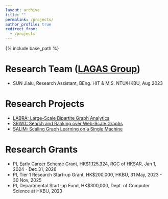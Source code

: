 ```yaml
---
layout: archive
title: ""
permalink: /projects/
author_profile: true
redirect_from:
  - /projects
---
```


{% include base_path %}

Research Team ([LAGAS Group](https://github.com/HKBU-LAGAS))
======
- SUN Jialu, Research Assistant, BEng. HIT & M.S. NTU/HKBU, Aug 2023

Research Projects
======
- [LABRA: Large-Scale Bipartite Graph Analytics](https://sites.google.com/view/p-labra)
- [SRWG: Search and Ranking over Web-Scale Graphs](https://sites.google.com/view/p-srwg)
- [SALIM: Scaling Graph Learning on a Single Machine](https://sites.google.com/view/p-salim)

Research Grants
======
- PI, [Early Career Scheme](https://www.ugc.edu.hk/eng/rgc/funding_opport/ecs/) Grant, HK$1,125,324, RGC of HKSAR, Jan 1, 2024 - Dec 31, 2026
- PI, Tier 1 Research Start-up Grant, HK$200,000, HKBU, 31 May, 2023 - 30 Nov, 2025
- PI, Departmental Start-up Fund, HK$300,000, Dept. of Computer Science at HKBU, 2023

